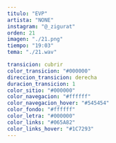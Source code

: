 ```yaml
---
titulo: "EVP"
artista: "NONE"
instagram: "@_zigurat"
orden: 21
imagen: "./21.png"
tiempo: "19:03"
tema: "./21.wav"

transicion: cubrir
color_transicion: "#000000"
direccion_transicion: derecha
duracion_transicion: 1
color_sitio: "#000000"
color_navegacion: "#ffffff"
color_navegacion_hover: "#545454"
color_fondo: "#ffffff"
color_letra: "#000000"
color_links: "#065A82"
color_links_hover: "#1C7293"
---
```

